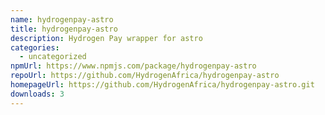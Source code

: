 ```yaml
---
name: hydrogenpay-astro
title: hydrogenpay-astro
description: Hydrogen Pay wrapper for astro
categories:
  - uncategorized
npmUrl: https://www.npmjs.com/package/hydrogenpay-astro
repoUrl: https://github.com/HydrogenAfrica/hydrogenpay-astro
homepageUrl: https://github.com/HydrogenAfrica/hydrogenpay-astro.git
downloads: 3
---
```

